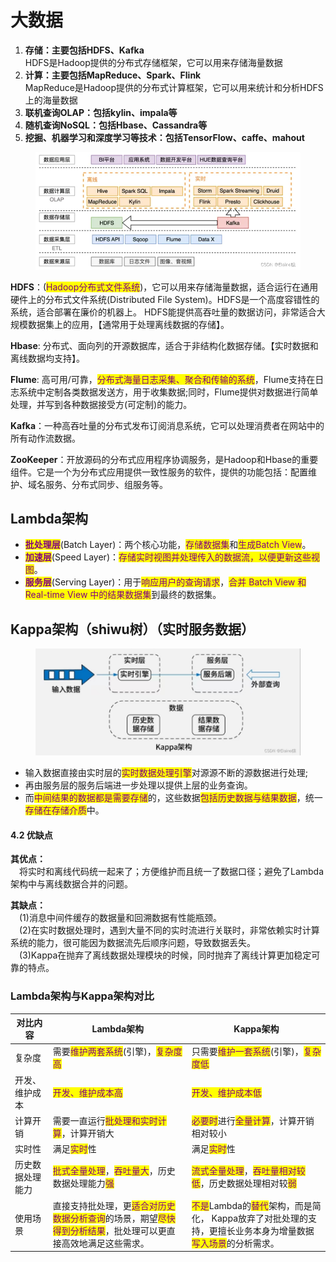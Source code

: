 # 大数据

1. **存储：主要包括HDFS、Kafka**\
   HDFS是Hadoop提供的分布式存储框架，它可以用来存储海量数据
2. **计算：主要包括MapReduce、Spark、Flink**\
   MapReduce是Hadoop提供的分布式计算框架，它可以用来统计和分析HDFS上的海量数据
3. **联机查询OLAP：包括kylin、impala等**
4. **随机查询NoSQL：包括Hbase、Cassandra等**
5. **挖掘、机器学习和深度学习等技术：包括TensorFlow、caffe、mahout**

<figure><img src=".gitbook/assets/image (1).png" alt=""><figcaption></figcaption></figure>

**HDFS**：(<mark style="color:purple;">Hadoop分布式文件系统</mark>)，它可以用来存储海量数据，适合运行在通用硬件上的分布式文件系统(Distributed File System)。HDFS是一个高度容错性的系统，适合部署在廉价的机器上。 HDFS能提供高吞吐量的数据访问，非常适合大规模数据集上的应用，【通常用于处理离线数据的存储】。

**Hbase**: 分布式、面向列的开源数据库，适合于非结构化数据存储。【实时数据和离线数据均支持】。

**Flume**: 高可用/可靠，<mark style="color:purple;">分布式海量日志采集、聚合和传输的系统</mark>，Flume支持在日志系统中定制各类数据发送方，用于收集数据;同时，Flume提供对数据进行简单处理，并写到各种数据接受方(可定制)的能力。

**Kafka**：一种高吞吐量的分布式发布订阅消息系统，它可以处理消费者在网站中的所有动作流数据。

**ZooKeeper**：开放源码的分布式应用程序协调服务，是Hadoop和Hbase的重要组件。它是一个为分布式应用提供一致性服务的软件，提供的功能包括：配置维护、域名服务、分布式同步、组服务等。



## Lambda架构



* <mark style="color:purple;">**批处理层**</mark>(Batch Layer)：两个核心功能，<mark style="color:purple;">存储数据集</mark>和<mark style="color:purple;">生成Batch View</mark>。
* <mark style="color:purple;">**加速层**</mark>(Speed Layer)：<mark style="color:purple;">存储实时视图并处理传入的数据流，以便更新这些视图</mark>。
* <mark style="color:purple;">**服务层**</mark>(Serving Layer)：用于<mark style="color:purple;">响应用户的查询请求</mark>，<mark style="color:purple;">合并 Batch View 和 Real-time View 中的结果数据集</mark>到最终的数据集。





## Kappa架构（shiwu树）（实时服务数据）

<figure><img src=".gitbook/assets/image.png" alt=""><figcaption></figcaption></figure>

* 输入数据直接由实时层的<mark style="color:purple;">实时数据处理引擎</mark>对源源不断的源数据进行处理;
* 再由服务层的服务后端进一步处理以提供上层的业务查询。
* 而<mark style="color:purple;">中间结果的数据都是需要存储</mark>的，这些数据<mark style="color:purple;">包括历史数据与结果数据</mark>，统一<mark style="color:purple;">存储在存储介质</mark>中。

#### 4.2 优缺点 <a href="#id-42__72" id="id-42__72"></a>

**其优点：**\
 将实时和离线代码统一起来了；方便维护而且统一了数据口径；避免了Lambda架构中与离线数据合并的问题。

**其缺点：**\
 (1)消息中间件缓存的数据量和回溯数据有性能瓶颈。\
 (2)在实时数据处理时，遇到大量不同的实时流进行关联时，非常依赖实时计算系统的能力，很可能因为数据流先后顺序问题，导致数据丢失。\
 (3)Kappa在抛弃了离线数据处理模块的时候，同时抛弃了离线计算更加稳定可靠的特点。

### Lambda架构与Kappa架构对比

| 对比内容     | Lambda架构                                                                                                                       | Kappa架构                                                                                                                                                             |
| -------- | ------------------------------------------------------------------------------------------------------------------------------ | ------------------------------------------------------------------------------------------------------------------------------------------------------------------- |
| 复杂度      | 需要<mark style="color:purple;">维护两套系统</mark>(引擎)，<mark style="color:purple;">复杂度高</mark>                                        | 只需要<mark style="color:purple;">维护一套系统</mark>(引擎)，<mark style="color:purple;">复杂度低</mark>                                                                            |
| 开发、维护成本  | <mark style="color:purple;">开发、维护成本高</mark>                                                                                    | <mark style="color:purple;">开发、维护成本低</mark>                                                                                                                         |
| 计算开销     | 需要一直运行<mark style="color:purple;">批处理和实时计算</mark>，计算开销大                                                                        | <mark style="color:purple;">必要时</mark>进行<mark style="color:purple;">全量计算</mark>，计算开销相对较小                                                                            |
| 实时性      | 满足<mark style="color:purple;">实时</mark>性                                                                                       | 满足<mark style="color:purple;">实时</mark>性                                                                                                                            |
| 历史数据处理能力 | <mark style="color:purple;">批式全量处理</mark>，<mark style="color:purple;">吞吐量大</mark>，历史数据处理能力<mark style="color:purple;">强</mark> | <mark style="color:purple;">流式全量处理</mark>，<mark style="color:purple;">吞吐量相对较低</mark>，历史数据处理相对较<mark style="color:purple;">弱</mark>                                  |
| 使用场景     | 直接支持批处理，更<mark style="color:purple;">适合对历史数据分析查询</mark>的场景，期望<mark style="color:purple;">尽快得到分析结果</mark>，批处理可以更直接高效地满足这些需求。    | <mark style="color:purple;">不是</mark>Lambda的<mark style="color:purple;">替代</mark>架构，而是简化， Kappa放弃了对批处理的支持，更擅长业务本身为增量数据<mark style="color:purple;">写入场景</mark>的分析需求。 |
